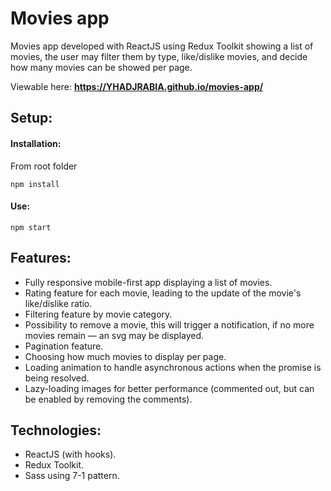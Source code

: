 # Movies app

Movies app developed with ReactJS using Redux Toolkit showing a list of movies, the user may filter them by type, like/dislike movies, and decide how many movies can be showed per page.

Viewable here: **https://YHADJRABIA.github.io/movies-app/**

## Setup:

#### Installation:

From root folder

```
npm install
```

#### Use:

```
npm start
```

## Features:

- Fully responsive mobile-first app displaying a list of movies.
- Rating feature for each movie, leading to the update of the movie's like/dislike ratio.
- Filtering feature by movie category.
- Possibility to remove a movie, this will trigger a notification, if no more movies remain — an svg may be displayed.
- Pagination feature.
- Choosing how much movies to display per page.
- Loading animation to handle asynchronous actions when the promise is being resolved.
- Lazy-loading images for better performance (commented out, but can be enabled by removing the comments).

## Technologies:

- ReactJS (with hooks).
- Redux Toolkit.
- Sass using 7-1 pattern.

